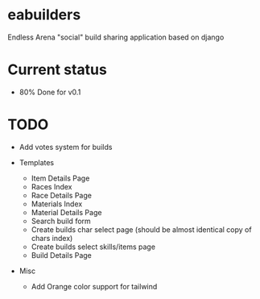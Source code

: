 # eabuilders

Endless Arena "social" build sharing application based on django

# Current status

- 80% Done for v0.1

# TODO

- Add votes system for builds
- Templates

  - Item Details Page
  - Races Index
  - Race Details Page
  - Materials Index
  - Material Details Page
  - Search build form
  - Create builds char select page (should be almost identical copy of chars index)
  - Create builds select skills/items page
  - Build Details Page

- Misc
  - Add Orange color support for tailwind
